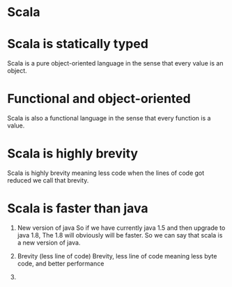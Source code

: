 # Scala



# Scala is statically typed

Scala is a pure object-oriented language in the sense that every value is an object.

# Functional and object-oriented

Scala is also a functional language in the sense that every function is a value.

# Scala is highly brevity

Scala is highly brevity meaning less code
when the lines of code got reduced we call that brevity.

# Scala is faster than java

1. New version of java
   So if we have currently java 1.5 and then upgrade to java 1.8,
   The 1.8 will obviously will be faster.
   So we can say that scala is a new version of java.

2. Brevity (less line of code)
   Brevity, less line of code meaning less byte code, and better performance
3. 


 
